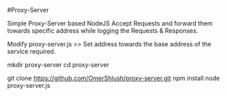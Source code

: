 #Proxy-Server

Simple Proxy-Server based NodeJS
Accept Requests and forward them towards specific address while logging the Requests & Responses.

Modify proxy-server.js >> Set address towards the base address of the service required.

mkdir proxy-server
cd proxy-server

git clone https://github.com/OmerShlush/proxy-server.git
npm install
node proxy-server.js


